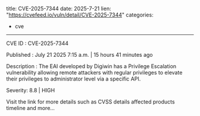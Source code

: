  
title: CVE-2025-7344
date: 2025-7-21
lien: "https://cvefeed.io/vuln/detail/CVE-2025-7344"
categories:
  - cve
---

CVE ID : CVE-2025-7344

Published :  July 21
2025
7:15 a.m. | 15 hours
41 minutes ago

Description : The EAI developed by Digiwin has a Privilege Escalation vulnerability
allowing remote attackers with regular privileges to elevate their privileges to administrator level via a specific API.

Severity: 8.8 | HIGH

Visit the link for more details
such as CVSS details
affected products
timeline
and more...
